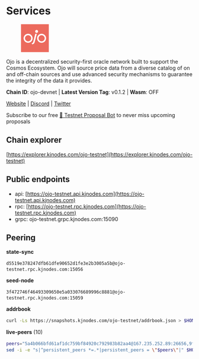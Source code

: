 # Services

<figure><img src="https://raw.githubusercontent.com/kj89/cosmos-images/main/logos/ojo.png" alt=""><figcaption></figcaption></figure>

Ojo is a decentralized security-first oracle network built  to support the Cosmos Ecosystem. Ojo will source price data  from a diverse catalog of on and off-chain sources and use  advanced security mechanisms to guarantee the integrity of the data it provides.

**Chain ID**: ojo-devnet | **Latest Version Tag**: v0.1.2 | **Wasm**: OFF

[Website](https://ojo.network) | [Discord](https://discord.gg/fd8Yrex8nC) | [Twitter](https://twitter.com/ojo_network)



Subscribe to our free [🤖 Testnet Proposal Bot](https://t.me/kjnodes_testnet_proposal_bot) to never miss upcoming proposals


## Chain explorer
[https://explorer.kjnodes.com/ojo-testnet](https://explorer.kjnodes.com/ojo-testnet)

## Public endpoints

* api: [https://ojo-testnet.api.kjnodes.com](https://ojo-testnet.api.kjnodes.com)
* rpc: [https://ojo-testnet.rpc.kjnodes.com](https://ojo-testnet.rpc.kjnodes.com)
* grpc: ojo-testnet.grpc.kjnodes.com:15090

## Peering

**state-sync**

```text
d5519e378247dfb61dfe90652d1fe3e2b3005a5b@ojo-testnet.rpc.kjnodes.com:15056
```

**seed-node**

```text
3f472746f46493309650e5a033076689996c8881@ojo-testnet.rpc.kjnodes.com:15059
```

**addrbook**
```bash
curl -Ls https://snapshots.kjnodes.com/ojo-testnet/addrbook.json > $HOME/.ojo/config/addrbook.json
```

**live-peers** (10)
```bash
peers="5a4b066bfd61af1dc759bf84920c792983b82aa4@167.235.252.89:26656,9fa6a54e5b9207ea53ddd123f7b417e864b5769d@65.108.49.114:26656,02f12e71d5150b49c39123e4e979999b1a08e99d@5.9.79.121:62656,577606f2072f97a5107bead5b2321302092c1f7d@194.5.152.12:26656,174e741215a8957222d8be785072dd81b1634ec7@178.159.5.176:51656,23830179727e6e38933e95000cb84ece4112f78c@185.155.97.74:18656,5a4201370808de8fe5926db82767d8be44c9d288@51.222.42.89:50656,d5519e378247dfb61dfe90652d1fe3e2b3005a5b@65.109.68.190:15056,59954989ec7cb0c12ec55128d142db1a274b4465@135.181.221.186:26656,ac5089a8789736e2bc3eee0bf79ca04e22202bef@162.55.80.116:29656"
sed -i -e "s|^persistent_peers *=.*|persistent_peers = \"$peers\"|" $HOME/.ojo/config/config.toml
```
